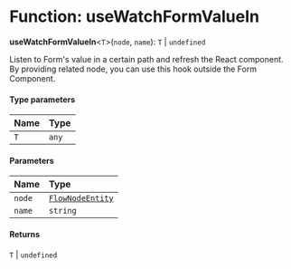 # Function: useWatchFormValueIn

**useWatchFormValueIn**<`T`>(`node`, `name`): `T` | `undefined`

Listen to Form's value in a certain path and refresh the React component.
By providing related node, you can use this hook outside the Form Component.

#### Type parameters

| Name | Type |
| :------ | :------ |
| `T` | `any` |

#### Parameters

| Name | Type |
| :------ | :------ |
| `node` | [`FlowNodeEntity`](/en/auto-docs/fixed-layout-editor/classes/FlowNodeEntity-1.md) |
| `name` | `string` |

#### Returns

`T` | `undefined`
